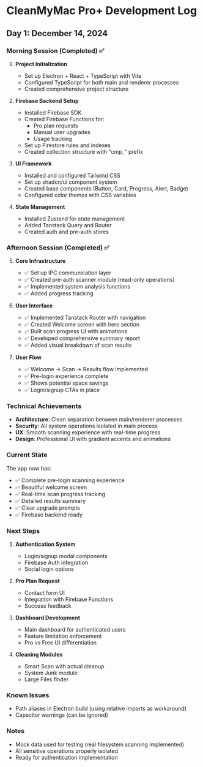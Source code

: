 # CleanMyMac Pro+ Development Log

## Day 1: December 14, 2024

### Morning Session (Completed) ✅

1. **Project Initialization**
   - Set up Electron + React + TypeScript with Vite
   - Configured TypeScript for both main and renderer processes
   - Created comprehensive project structure

2. **Firebase Backend Setup**
   - Installed Firebase SDK
   - Created Firebase Functions for:
     - Pro plan requests
     - Manual user upgrades
     - Usage tracking
   - Set up Firestore rules and indexes
   - Created collection structure with "cmp_" prefix

3. **UI Framework**
   - Installed and configured Tailwind CSS
   - Set up shadcn/ui component system
   - Created base components (Button, Card, Progress, Alert, Badge)
   - Configured color themes with CSS variables

4. **State Management**
   - Installed Zustand for state management
   - Added Tanstack Query and Router
   - Created auth and pre-auth stores

### Afternoon Session (Completed) ✅

5. **Core Infrastructure**
   - ✅ Set up IPC communication layer
   - ✅ Created pre-auth scanner module (read-only operations)
   - ✅ Implemented system analysis functions
   - ✅ Added progress tracking

6. **User Interface**
   - ✅ Implemented Tanstack Router with navigation
   - ✅ Created Welcome screen with hero section
   - ✅ Built scan progress UI with animations
   - ✅ Developed comprehensive summary report
   - ✅ Added visual breakdown of scan results

7. **User Flow**
   - ✅ Welcome → Scan → Results flow implemented
   - ✅ Pre-login experience complete
   - ✅ Shows potential space savings
   - ✅ Login/signup CTAs in place

### Technical Achievements

- **Architecture**: Clean separation between main/renderer processes
- **Security**: All system operations isolated in main process
- **UX**: Smooth scanning experience with real-time progress
- **Design**: Professional UI with gradient accents and animations

### Current State

The app now has:
- ✅ Complete pre-login scanning experience
- ✅ Beautiful welcome screen
- ✅ Real-time scan progress tracking
- ✅ Detailed results summary
- ✅ Clear upgrade prompts
- ✅ Firebase backend ready

### Next Steps

1. **Authentication System**
   - Login/signup modal components
   - Firebase Auth integration
   - Social login options

2. **Pro Plan Request**
   - Contact form UI
   - Integration with Firebase Functions
   - Success feedback

3. **Dashboard Development**
   - Main dashboard for authenticated users
   - Feature limitation enforcement
   - Pro vs Free UI differentiation

4. **Cleaning Modules**
   - Smart Scan with actual cleanup
   - System Junk module
   - Large Files finder

### Known Issues
- Path aliases in Electron build (using relative imports as workaround)
- Capacitor warnings (can be ignored)

### Notes
- Mock data used for testing (real filesystem scanning implemented)
- All sensitive operations properly isolated
- Ready for authentication implementation